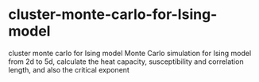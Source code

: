 # cluster-monte-carlo-for-Ising-model
cluster monte carlo for Ising model
Monte Carlo simulation for Ising model from 2d to 5d, calculate the heat capacity, susceptibility and correlation length, and also the critical exponent

